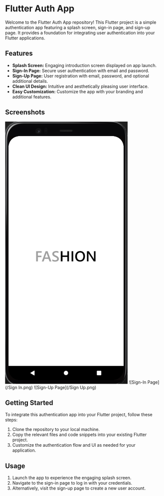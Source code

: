 # Flutter Auth App

Welcome to the Flutter Auth App repository! This Flutter project is a simple authentication app featuring a splash screen, sign-in page, and sign-up page. It provides a foundation for integrating user authentication into your Flutter applications.

## Features

- **Splash Screen:** Engaging introduction screen displayed on app launch.
- **Sign-In Page:** Secure user authentication with email and password.
- **Sign-Up Page:** User registration with email, password, and optional additional details.
- **Clean UI Design:** Intuitive and aesthetically pleasing user interface.
- **Easy Customization:** Customize the app with your branding and additional features.

## Screenshots

![Splash Screen](/Splash.png)
![Sign-In Page](/Sign In.png)
![Sign-Up Page](/Sign Up.png)

## Getting Started

To integrate this authentication app into your Flutter project, follow these steps:

1. Clone the repository to your local machine.
2. Copy the relevant files and code snippets into your existing Flutter project.
3. Customize the authentication flow and UI as needed for your application.

## Usage

1. Launch the app to experience the engaging splash screen.
2. Navigate to the sign-in page to log in with your credentials.
3. Alternatively, visit the sign-up page to create a new user account.


